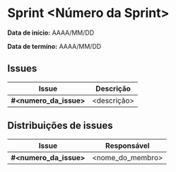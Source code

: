 # Sprint <Número da Sprint>

**Data de início:** AAAA/MM/DD

**Data de termíno:** AAAA/MM/DD

## Issues

|Issue|Descrição|
|-----|---------|
|**#<numero_da_issue>**|<descrição>|


## Distribuições de issues

|Issue|Responsável|
|-----|---------|
|**#<numero_da_issue>**|<nome_do_membro>|

